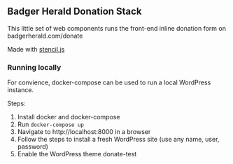 ## Badger Herald Donation Stack

This little set of web components runs the front-end inline donation form on badgerherald.com/donate

Made with [stencil.js](https://stenciljs.com/)

### Running locally

For convience, docker-compose can be used to run a local WordPress instance.

Steps:
1. Install docker and docker-compose
2. Run `docker-compose up`
3. Navigate to http://localhost:8000 in a browser
4. Follow the steps to install a fresh WordPress site (use any name, user, password)
5. Enable the WordPress theme donate-test

